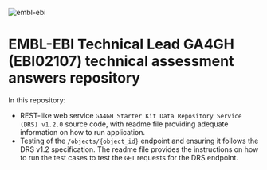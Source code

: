 ![embl-ebi](https://user-images.githubusercontent.com/13589874/223102199-068da37c-040b-482b-b8f4-856ddcc3d013.png)

# EMBL-EBI Technical Lead GA4GH (EBI02107) technical assessment answers repository

In this repository:
- REST-like web service `GA4GH Starter Kit Data Repository Service (DRS) v1.2.0` source code, with readme file providing adequate information on how to run application.
- Testing of the `/objects/{object_id}` endpoint and ensuring it follows the DRS v1.2 specification. The readme file provides the instructions on how to run the test cases to test the `GET` requests for the DRS endpoint.  
